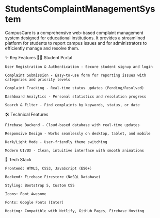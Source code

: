 # StudentsComplaintManagementSystem
CampusCare is a comprehensive web-based complaint management system designed for educational institutions. It provides a streamlined platform for students to report campus issues and for administrators to efficiently manage and resolve them.

✨ Key Features
👨‍🎓 Student Portal

    User Registration & Authentication - Secure student signup and login

    Complaint Submission - Easy-to-use form for reporting issues with categories and priority levels

    Complaint Tracking - Real-time status updates (Pending/Resolved)

    Dashboard Analytics - Personal statistics and resolution progress

    Search & Filter - Find complaints by keywords, status, or date


🛠 Technical Features

    Firebase Backend - Cloud-based database with real-time updates

    Responsive Design - Works seamlessly on desktop, tablet, and mobile

    Dark/Light Mode - User-friendly theme switching

    Modern UI/UX - Clean, intuitive interface with smooth animations

🚀 Tech Stack

    Frontend: HTML5, CSS3, JavaScript (ES6+)

    Backend: Firebase Firestore (NoSQL Database)

    Styling: Bootstrap 5, Custom CSS

    Icons: Font Awesome

    Fonts: Google Fonts (Inter)

    Hosting: Compatible with Netlify, GitHub Pages, Firebase Hosting
